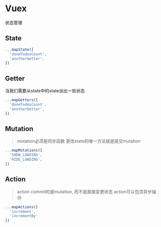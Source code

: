 # Vuex
状态管理

## State
```js
...mapState([
  'doneTodosCount',
  'anotherGetter',
])
```

## Getter
当我们需要从state中的state派出一些状态
```js
...mapGetters([
  'doneTodosCount',
  'anotherGetter',
])
```

## Mutation
> mutation必须是同步函数
更改state的唯一方法就是提交mutation
```js
...mapMutations([
  'SHOW_LOADING',
  'HIDE_LOADING',
])
```

## Action
> action commit的是mutation, 而不是直接变更状态
> action可以包含异步操作
```js
...mapActions([
  'increment', 
  'incrementBy'
])
```